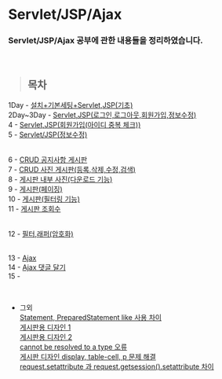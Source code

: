 Servlet/JSP/Ajax
===============

### Servlet/JSP/Ajax 공부에 관한 내용들을 정리하였습니다.

<br/>

> ## 목차 <br>
 1Day - [설치+기본세팅+Servlet,JSP(기초)](https://github.com/Kalph/Server/tree/master/1Day) <br/>
 2Day~3Day - [Servlet,JSP(로그인,로그아웃,회원가입,정보수정)](https://github.com/Kalph/Server/tree/master/2Day_3Day) <br/>
 4 - [Servlet,JSP(회원가입(아이디 중복 체크))](https://github.com/Kalph/Server/tree/master/4) <br/>
 5 - [Servlet/JSP(정보수정)](https://github.com/Kalph/Server/tree/master/5) <br/><br/>
 
 6 - [CRUD 공지사항 게시판]()<br/>
 7 - [CRUD 사진 게시판(등록,삭제,수정,검색)]()<br/>
 8 - [게시판 내부 사진(다운로드 기능)]()<br>
 9 - [게시판(페이징)]()<br/>
 10 - [게시판(필터링 기능)]()<br>
 11 - [게시판 조회수]()<br><br>
 
 12 - [필터,래퍼(암호화)]()<br><br>
 
 13 - [Ajax]()<br>
 14 - [Ajax 댓글 달기]()<br/>
 15 - []()<br/>
 
 <br/> 
 
 * 그외 <br/>
  [Statement, PreparedStatement like 사용 차이](https://github.com/Kalph/Server/blob/master/%EA%B7%B8%EC%99%B8/1.%20Statement%2C%20PreparedStatement%20like%20%EC%82%AC%EC%9A%A9%20%EC%B0%A8%EC%9D%B4.md) <br/>
  [게시판용 디자인 1](https://github.com/Kalph/Server/blob/master/%EA%B7%B8%EC%99%B8/2.%20noticeBoardFormDesign.md) <br/>
  [게시판용 디자인 2](https://github.com/Kalph/Server/blob/master/%EA%B7%B8%EC%99%B8/3.%20noticeBoardDesign2.md) <br/>
  [cannot be resolved to a type 오류](https://github.com/Kalph/Server/blob/master/%EA%B7%B8%EC%99%B8/4.%20cannot%20be%20resolved%20to%20a%20type%20Error.md)<br>
  [게시판 디자인 display, table-cell, p 문제 해결](https://github.com/Kalph/Server/blob/master/%EA%B7%B8%EC%99%B8/5.%20noticeBoard%20design%20(display%2Ctable-cell%2Cp)%20troubleShooting.md)<br>
  [request.setattribute 과 request.getsession().setattribute 차이](https://github.com/Kalph/Server/blob/master/%EA%B7%B8%EC%99%B8/6.%20request.setattribute%20%EA%B3%BC%20request.getsession().setattribute%20%EC%B0%A8%EC%9D%B4.md)<br>
  []()<br>
